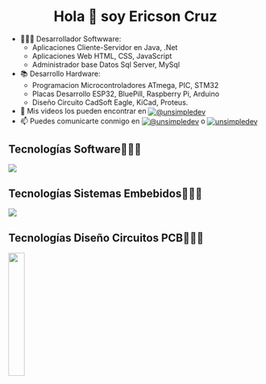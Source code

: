 <h1 align="center">Hola 👋  soy Ericson Cruz</h1>

- 👨🏿‍💻 Desarrollador Softwware:
  * Aplicaciones Cliente-Servidor en Java, .Net
  * Aplicaciones Web HTML, CSS, JavaScript
  * Administrador base Datos Sql Server, MySql
- 📚 Desarrollo Hardware:
  * Programacion Microcontroladores ATmega, PIC, STM32
  * Placas Desarrollo ESP32, BluePill, Raspberry Pi, Arduino
  * Diseño Circuito CadSoft Eagle, KiCad, Proteus.
- 📢 Mis videos los pueden encontrar en <a href="https://www.youtube.com/@ericsoncruz9655" target="blank"><img align="center" src="https://img.shields.io/badge/YouTube-FF0000?style=for-the-badge&logo=youtube&logoColor=white" alt="@unsimpledev"  /></a>
- 📫 Puedes comunicarte conmigo en <a href = "mailto:ericson4634@gmail.com" target="blank"><img align="center" src="https://img.shields.io/badge/Gmail-D14836?style=for-the-badge&logo=gmail&logoColor=white" alt="@unsimpledev"  /></a> o <a href="https://www.linkedin.com/in/ericson-cruz-70b875262/" target="blank"><img align="center" src="https://img.shields.io/badge/LinkedIn-0077B5?style=for-the-badge&logo=linkedin&logoColor=white" alt="unsimpledev"/></a>

<h2 >Tecnologías Software👨🏻‍💻</h2>
<p align="left">
  <a href="https://skillicons.dev">
    <img src="https://skillicons.dev/icons?i=java,cs,js,html,css,net,cpp,mysql&perline=12" />
  </a>
</p>

<h2 >Tecnologías Sistemas Embebidos👨🏻‍💻</h2
<p align="left">
  <a href="https://skillicons.dev">
    <img src="https://skillicons.dev/icons?i=arduino,raspberrypi,matlab&perline=12" />
  </a>
</p>

<h2 >Tecnologías Diseño Circuitos PCB👨🏻‍💻</h2>
  <img src="https://github.com/EricsonCR/imagenes/blob/main/kicad%20eagle%20proteus%20logo%20junto.png" alt="" height="25%"/>
